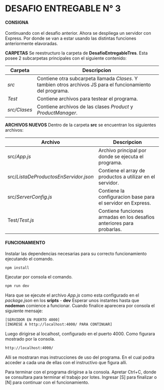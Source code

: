# DESAFIO ENTREGABLE N° 3

#### CONSIGNA
Continuando con el desafio anterior. Ahora se despliega un servidor con Express. Por donde se van a estar usando las distintas funciones anteriormente elavoradas.

**CARPETAS**
Se reestructuro la carpeta de **DesafioEntregableTres**. Esta posee 2 subcarpetas principales con el siguiente contenido:

| Carpeta | Descripcion |
| ------ | ------ |
| _src_ | Contiene otra subcarpeta llamada _Clases_. Y tambien otros archivos JS para el funcionamiento del programa. |
| _Test_ | Contiene archivos para testear el programa. |
| _src/Clases_ | Contiene archivos de las clases _Product_ y _ProductManager_. |

**ARCHIVOS NUEVOS**
Dentro de la carpeta **src** se encuentran los siguientes archivos:

| Archivo | Descripcion |
| ------ | ------ |
| src/_App.js_ | Archivo principal por donde se ejecuta el programa. |
| src/_ListaDeProductosEnServidor.json_ | Contiene el array de productos a utilizar en el servidor. |
| src/_ServerConfig.js_ | Contiene la configuracion base para el servidor en Express. |
| Test/_Test.js_ | Contiene funciones armadas en los desafios anteriores para probarlas. |

#### FUNCIONAMIENTO
Instalar las dependencias necesarias para su correcto funcionamiento ejecutando el comando.
```sh
npm install
```
Ejecutar por consola el comando. 
```sh
npm run dev
```
Hara que se ejecute el archivo _App.js_ como esta configurado en el _package.json_ en los **sripts** - **dev**
Esperar unos instantes hasta que **nodemon** comience a funcionar. Cuando finalice aparecera por consola el siguiente mensaje:
```sh
[SERVIDOR EN PUERTO 4000]
[INGRESE A http://localhost:4000/ PARA CONTINUAR]
```
Luego dirigirse al localhost, configurado en el puerto 4000. Como figurara mostrado por la consola.
```sh
http://localhost:4000/
```
Alli se mostraran mas instrucciones de uso del programa. En el cual podra acceder a cada una de ellas con el instructivo que figura alli.

Para terminar con el programa dirigirse a la consola. Apretar Ctrl+C, donde se consultara para terminar el trabajo por lotes. Ingresar [S] para finalizar o [N] para continuar con el funcionamiento.